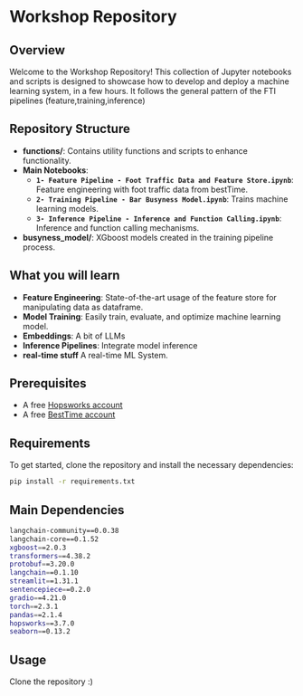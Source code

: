 # Workshop Repository

## Overview
Welcome to the Workshop Repository! This collection of Jupyter notebooks and scripts is designed to showcase how to develop and deploy a machine learning system, in a few hours. It follows the general pattern of the FTI pipelines (feature,training,inference)

## Repository Structure
- **functions/**: Contains utility functions and scripts to enhance functionality.
- **Main Notebooks**:
  - **`1- Feature Pipeline - Foot Traffic Data and Feature Store.ipynb`**: Feature engineering with foot traffic data from bestTime.
  - **`2- Training Pipeline - Bar Busyness Model.ipynb`**: Trains machine learning models.
  - **`3- Inference Pipeline - Inference and Function Calling.ipynb`**: Inference and function calling mechanisms.
- **busyness_model/**: XGboost models created in the training pipeline process.

## What you will learn
- **Feature Engineering**: State-of-the-art usage of the feature store for manipulating data as dataframe.
- **Model Training**: Easily train, evaluate, and optimize machine learning model.
- **Embeddings**: A bit of LLMs
- **Inference Pipelines**: Integrate model inference
- **real-time stuff** A real-time ML System.

## Prerequisites
- A free [Hopsworks account](https://app.hopsworks.ai)
- A free [BestTime account](https://besttime.app/)

## Requirements
To get started, clone the repository and install the necessary dependencies:
```bash
pip install -r requirements.txt
```

## Main Dependencies
```bash
langchain-community==0.0.38
langchain-core==0.1.52
xgboost==2.0.3
transformers==4.38.2
protobuf==3.20.0
langchain==0.1.10
streamlit==1.31.1
sentencepiece==0.2.0
gradio==4.21.0
torch==2.3.1
pandas==2.1.4
hopsworks==3.7.0
seaborn==0.13.2
```

## Usage
Clone the repository :) 
